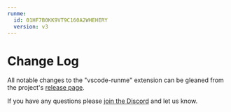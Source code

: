 ```yaml
---
runme:
  id: 01HF7B0KK9VT9C160A2WHEHERY
  version: v3
---
```


# Change Log

All notable changes to the "vscode-runme" extension can be gleaned from the project's [release page](https://github.com/stateful/vscode-runme/releases).

If you have any questions please [join the Discord](https://discord.gg/stateful) and let us know.
